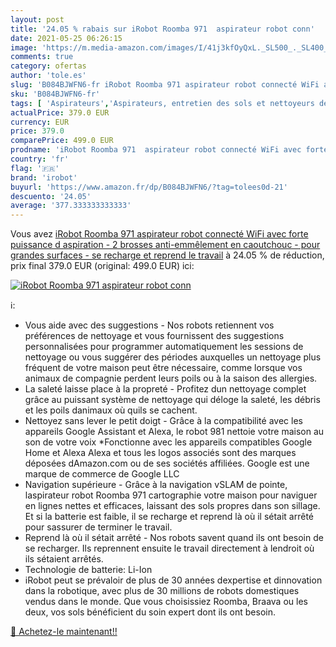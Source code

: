 ```yaml
---
layout: post
title: '24.05 % rabais sur iRobot Roomba 971  aspirateur robot conn'
date: 2021-05-25 06:26:15
image: 'https://m.media-amazon.com/images/I/41j3kfOyQxL._SL500_._SL400_.jpg'
comments: true
category: ofertas
author: 'tole.es'
slug: 'B084BJWFN6-fr iRobot Roomba 971 aspirateur robot connecté WiFi avec...'
sku: 'B084BJWFN6-fr'
tags: [ 'Aspirateurs','Aspirateurs, entretien des sols et nettoyeurs de vitres','Cuisine et Maison','Robots aspirateurs','irobot', ]
actualPrice: 379.0 EUR
currency: EUR
price: 379.0
comparePrice: 499.0 EUR
prodname: 'iRobot Roomba 971  aspirateur robot connecté WiFi avec forte puissance d aspiration - 2 brosses anti-emmêlement en caoutchouc - pour grandes surfaces - se recharge et reprend le travail'
country: 'fr'
flag: '🇫🇷'
brand: 'irobot'
buyurl: 'https://www.amazon.fr/dp/B084BJWFN6/?tag=tolees0d-21'
descuento: '24.05'
average: '377.333333333333'
---
```


Vous avez [iRobot Roomba 971  aspirateur robot connecté WiFi avec forte puissance d aspiration - 2 brosses anti-emmêlement en caoutchouc - pour grandes surfaces - se recharge et reprend le travail](https://www.amazon.fr/dp/B084BJWFN6/?tag=tolees0d-21)  à  24.05 % de réduction, prix final  379.0 EUR (original: 499.0 EUR) ici:

[![iRobot Roomba 971  aspirateur robot conn](https://m.media-amazon.com/images/I/41j3kfOyQxL._SL500_._SL400_.jpg)](https://www.amazon.fr/dp/B084BJWFN6/?tag=tolees0d-21)

ℹ️:

- Vous aide avec des suggestions - Nos robots retiennent vos préférences de nettoyage et vous fournissent des suggestions personnalisées pour programmer automatiquement les sessions de nettoyage ou vous suggérer des périodes auxquelles un nettoyage plus fréquent de votre maison peut être nécessaire, comme lorsque vos animaux de compagnie perdent leurs poils ou à la saison des allergies.
- La saleté laisse place à la propreté - Profitez dun nettoyage complet grâce au puissant système de nettoyage qui déloge la saleté, les débris et les poils danimaux où quils se cachent.
- Nettoyez sans lever le petit doigt - Grâce à la compatibilité avec les appareils Google Assistant et Alexa, le robot 981 nettoie votre maison au son de votre voix *Fonctionne avec les appareils compatibles Google Home et Alexa Alexa et tous les logos associés sont des marques déposées dAmazon.com ou de ses sociétés affiliées. Google est une marque de commerce de Google LLC
- Navigation supérieure - Grâce à la navigation vSLAM de pointe, laspirateur robot Roomba 971 cartographie votre maison pour naviguer en lignes nettes et efficaces, laissant des sols propres dans son sillage. Et si la batterie est faible, il se recharge et reprend là où il sétait arrêté pour sassurer de terminer le travail.
- Reprend là où il sétait arrêté - Nos robots savent quand ils ont besoin de se recharger. Ils reprennent ensuite le travail directement à lendroit où ils sétaient arrêtés.
- Technologie de batterie: Li-Ion
- iRobot peut se prévaloir de plus de 30 années dexpertise et dinnovation dans la robotique, avec plus de 30 millions de robots domestiques vendus dans le monde. Que vous choisissiez Roomba, Braava ou les deux, vos sols bénéficient du soin expert dont ils ont besoin.

[🛒 Achetez-le maintenant!!](https://www.amazon.fr/dp/B084BJWFN6/?tag=tolees0d-21)
